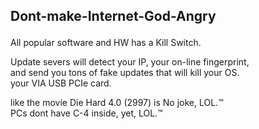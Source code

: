 ## Dont-make-Internet-God-Angry </p>

All popular software and HW has a Kill Switch. </p>

Update severs will detect your IP, your on-line fingerprint,</br>
and send you tons of fake updates that will kill your OS. </br>
your VIA USB PCIe card. </p> 

like the movie Die Hard 4.0 (2997) is No joke, LOL.™ </br>
PCs dont have C-4 inside, yet, LOL.™ </p>
